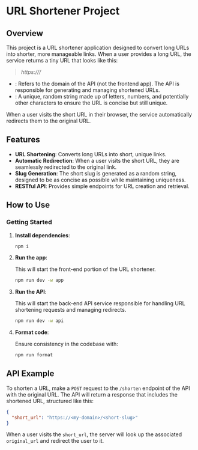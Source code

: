 # URL Shortener Project

## Overview

This project is a URL shortener application designed to convert long URLs into shorter, more manageable links. When a user provides a long URL, the service returns a tiny URL that looks like this:

> *https://<my-domain>/<short-slug>*

- **<my-domain>**: Refers to the domain of the API (not the frontend app). The API is responsible for generating and managing shortened URLs.
- **<short-slug>**: A unique, random string made up of letters, numbers, and potentially other characters to ensure the URL is concise but still unique.

When a user visits the short URL in their browser, the service automatically redirects them to the original URL.

## Features

- **URL Shortening**: Converts long URLs into short, unique links.
- **Automatic Redirection**: When a user visits the short URL, they are seamlessly redirected to the original link.
- **Slug Generation**: The short slug is generated as a random string, designed to be as concise as possible while maintaining uniqueness.
- **RESTful API**: Provides simple endpoints for URL creation and retrieval.

## How to Use

### Getting Started

1. **Install dependencies**:

   ```bash
   npm i
   ```

2. **Run the app**:

   This will start the front-end portion of the URL shortener.

   ```bash
   npm run dev -w app
   ```

3. **Run the API**:

   This will start the back-end API service responsible for handling URL shortening requests and managing redirects.

   ```bash
   npm run dev -w api
   ```

4. **Format code**:

   Ensure consistency in the codebase with:

   ```bash
   npm run format
   ```

## API Example

To shorten a URL, make a `POST` request to the `/shorten` endpoint of the API with the original URL. The API will return a response that includes the shortened URL, structured like this:

```json
{
  "short_url": "https://<my-domain>/<short-slug>"
}
```

When a user visits the `short_url`, the server will look up the associated `original_url` and redirect the user to it.